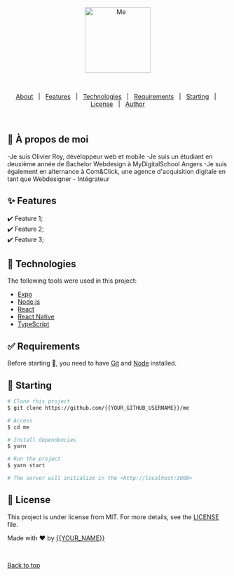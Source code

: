<div align="center" id="top"> 
  <img src="https://github.com/Olivieroy/me/blob/main/assets/Logo.png" alt="Me" style="width:150px" />

  &#xa0;

  <!-- <a href="https://me.netlify.app">Demo</a> -->
</div>

<!-- <h1 align="center">Hello world 🌐 Je suis Olivier Roy</h1>

<p align="center">
  <img alt="Github top language" src="https://img.shields.io/github/languages/top/Olivieroy/me?color=56BEB8">

  <img alt="Github language count" src="https://img.shields.io/github/languages/count/Olivieroy/me?color=56BEB8">

  <img alt="Repository size" src="https://img.shields.io/github/repo-size/Olivieroy/me?color=56BEB8">

  <img alt="License" src="https://img.shields.io/github/license/Olivieroy/me?color=56BEB8">

  <!-- <img alt="Github issues" src="https://img.shields.io/github/issues/{{YOUR_GITHUB_USERNAME}}/me?color=56BEB8" /> -->

  <!-- <img alt="Github forks" src="https://img.shields.io/github/forks/{{YOUR_GITHUB_USERNAME}}/me?color=56BEB8" /> -->

  <!-- <img alt="Github stars" src="https://img.shields.io/github/stars/{{YOUR_GITHUB_USERNAME}}/me?color=56BEB8" /> -->
</p>

<!-- Status -->

<!-- <h4 align="center"> 
	🚧  Me 🚀 Under construction...  🚧
</h4> 

<hr> -->

<p align="center">
  <a href="#dart-about">About</a> &#xa0; | &#xa0; 
  <a href="#sparkles-features">Features</a> &#xa0; | &#xa0;
  <a href="#rocket-technologies">Technologies</a> &#xa0; | &#xa0;
  <a href="#white_check_mark-requirements">Requirements</a> &#xa0; | &#xa0;
  <a href="#checkered_flag-starting">Starting</a> &#xa0; | &#xa0;
  <a href="#memo-license">License</a> &#xa0; | &#xa0;
  <a href="https://github.com/{{YOUR_GITHUB_USERNAME}}" target="_blank">Author</a>
</p>

<br> 

## :dart: À propos de moi ##

-Je suis Olivier Roy, développeur web et mobile
-Je suis un étudiant en deuxième année de Bachelor Webdesign à MyDigitalSchool Angers
-Je suis également en alternance à Com&Click, une agence d'acquisition digitale en tant que Webdesigner - Intégrateur

## :sparkles: Features ##

:heavy_check_mark: Feature 1;\
:heavy_check_mark: Feature 2;\
:heavy_check_mark: Feature 3;

## :rocket: Technologies ##

The following tools were used in this project:

- [Expo](https://expo.io/)
- [Node.js](https://nodejs.org/en/)
- [React](https://pt-br.reactjs.org/)
- [React Native](https://reactnative.dev/)
- [TypeScript](https://www.typescriptlang.org/)

## :white_check_mark: Requirements ##

Before starting :checkered_flag:, you need to have [Git](https://git-scm.com) and [Node](https://nodejs.org/en/) installed.

## :checkered_flag: Starting ##

```bash
# Clone this project
$ git clone https://github.com/{{YOUR_GITHUB_USERNAME}}/me

# Access
$ cd me

# Install dependencies
$ yarn

# Run the project
$ yarn start

# The server will initialize in the <http://localhost:3000>
```

## :memo: License ##

This project is under license from MIT. For more details, see the [LICENSE](LICENSE.md) file.


Made with :heart: by <a href="https://github.com/{{YOUR_GITHUB_USERNAME}}" target="_blank">{{YOUR_NAME}}</a>

&#xa0;

<a href="#top">Back to top</a>
